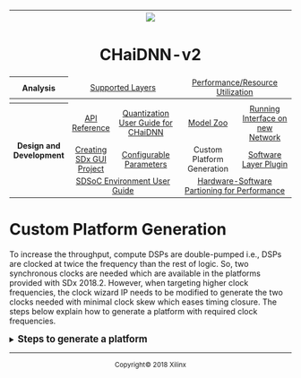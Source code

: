 <table style="width:100%">
<tr>
<th width="100%" colspan="6"><img src="https://www.xilinx.com/content/dam/xilinx/imgs/press/media-kits/corporate/xilinx-logo.png" width="30%"/><h1>CHaiDNN-v2</h2>
</th>
</tr>
  <tr>
    <th rowspan="2" width="17%">Analysis</th>
   </tr>
<tr>
	<td width="40%" align="center" colspan="2"><a href="../docs/SUPPORTED_LAYERS.md">Supported Layers</a></td>
	<td width="50%" align="center" colspan="2"><a href="../docs/PERFORMANCE_SNAPSHOT.md">Performance/Resource Utilization</a></td>

</tr>
<tr></tr>
    <tr></tr>
  <tr><th colspan="6"></th></tr>

  <tr></tr>
  <tr>
     <th rowspan="7" width="17%">Design and Development</th>
   </tr>

<tr>
	<td  align="center"><a href="../docs/API.md">API Reference</a></td>
	<td  align="center"><a href="../docs/QUANTIZATION.md">Quantization User Guide for CHaiDNN</a></td>
	<td  align="center"><a href="../docs/MODELZOO.md">Model Zoo</a></td>
	<td  align="center"><a href="../docs/RUN_NEW_NETWORK.md">Running Interface on new Network</a></td>
</tr>
  <tr></tr>
<tr>
	<td  align="center"><a href="../docs/BUILD_USING_SDX_GUI.md">Creating SDx GUI Project</a></td>
	<td  align="center"><a href="../docs/CONFIGURABLE_PARAMS.md">Configurable Parameters</a></td>
	<td  align="center">Custom Platform Generation</td>
	<td  align="center"><a href="../docs/SOFTWARE_LAYER_PLUGIN.md">Software Layer Plugin</a></td>
</tr>
  <tr></tr>
<tr>
	<td  align="center" colspan="2"><a href="https://www.xilinx.com/support/documentation/sw_manuals/xilinx2017_4/ug1027-sdsoc-user-guide.pdf">SDSoC Environment User Guide</a></td>
	<td  align="center" colspan="2"><a href="../docs/HW_SW_PARTITIONING.md">Hardware-Software Partioning for Performance</a></td>

</tr>  
</table>

# Custom Platform Generation

To increase the throughput, compute DSPs are double-pumped i.e., DSPs are clocked at twice the frequency than the rest of logic. So, two synchronous clocks are needed which are available in the platforms provided with SDx 2018.2. However, when targeting higher clock frequencies, the clock wizard IP needs to be modified to generate the two clocks needed with minimal clock skew which eases timing closure. The steps below explain how to generate a platform with required clock frequencies.

<details>
<summary><big><strong>Steps to generate a platform</strong></big></summary>

1. Launch Vivado and  run the below commands in TCL console. Modify the first 4 lines based on the part you are using. Below example is for zcu102.
    ```tcl
    ### Global variables (need to be set appropriately)
    set board_name "zcu102"
    set part_name "xczu9eg-ffvb1156-2-e"
    set board_part_name "xilinx.com:zcu102:part0:3.1"
    set proj_path "."

    ### Create project
    create_project $board_name $proj_path/$board_name -force -part $part_name
    set_property board_part $board_part_name [current_project]

    ### Create block design for the board
    create_bd_design $board_name

    ### Create wrapper files
    make_wrapper \
    -files [get_files $proj_path/$board_name/$board_name.srcs/sources_1/bd/$board_name/$board_name.bd] -top

    add_files -norecurse $proj_path/$board_name/$board_name.srcs/sources_1/bd/$board_name/hdl/${board_name}_wrapper.v

    ### Add board IP to block design [Embedded Processing -> Processor -> <select the board for custom design>]
    create_bd_cell -type ip -vlnv xilinx.com:ip:zynq_ultra_ps_e ps_e
    apply_bd_automation -rule xilinx.com:bd_rule:zynq_ultra_ps_e -config {apply_board_preset "1" }  [get_bd_cells ps_e]
    set_property -dict [list CONFIG.PSU__USE__M_AXI_GP0 {0} CONFIG.PSU__USE__M_AXI_GP1 {0} \
     CONFIG.PSU__USE__IRQ1 {1} CONFIG.PSU__HIGH_ADDRESS__ENABLE {1}] [get_bd_cells ps_e]

    ### Add Clock wizard IP to block design [FPGA Features and Design -> Clocking -> Clocking Wizard]
    create_bd_cell -type ip -vlnv xilinx.com:ip:clk_wiz clk_wiz_0
    set_property -dict [list CONFIG.PRIMITIVE {Auto} CONFIG.CLKOUT1_USED {true} \
    CONFIG.CLKOUT2_USED {true} CONFIG.USE_RESET {true} CONFIG.USE_LOCKED {true} \
     CONFIG.RESET_TYPE {ACTIVE_LOW} CONFIG.NUM_OUT_CLKS {2} CONFIG.RESET_PORT {resetn} \
     CONFIG.CLKOUT1_MATCHED_ROUTING {true} CONFIG.CLKOUT2_MATCHED_ROUTING {true}] \
     [get_bd_cells clk_wiz_0]
    ```
    This will create a project and generates a BD (Block Design)
    ![](./images/sc1.jpg)

3. Double click on the **clk_wiz** IP to customize the clock wizard IP.

4. Select the **Output Clocks** tab and enter the required clock frequencies in `clk_out 1` and `clk_out 2`.
5. Click **OK**.
   >**:pushpin: NOTE:** Ensure that the `clk_out1` is always the 2x clock.

   ![](./images/sc2.jpg)

6. Run the following commands in the TCL console to generate a `.dsa` file.
    ```tcl
    ### Add Reset IP to block design [Embedded Processing -> Clock & Reset-> Processor System Reset]
    create_bd_cell -type ip -vlnv xilinx.com:ip:proc_sys_reset proc_sys_reset_0
    create_bd_cell -type ip -vlnv xilinx.com:ip:proc_sys_reset proc_sys_reset_1

    ### Add Concat IP to block design [Basic Elements -> Concat]
    create_bd_cell -type ip -vlnv xilinx.com:ip:xlconcat xlconcat_0
    create_bd_cell -type ip -vlnv xilinx.com:ip:xlconcat xlconcat_1
    set_property -dict [list CONFIG.NUM_PORTS {1}] [get_bd_cells xlconcat_0]
    set_property -dict [list CONFIG.NUM_PORTS {1}] [get_bd_cells xlconcat_1]
    ### Connections
    connect_bd_net [get_bd_pins clk_wiz_0/resetn] [get_bd_pins proc_sys_reset_0/ext_reset_in]
    connect_bd_net [get_bd_pins clk_wiz_0/resetn] [get_bd_pins proc_sys_reset_1/ext_reset_in]


    connect_bd_net [get_bd_pins clk_wiz_0/locked] [get_bd_pins proc_sys_reset_0/dcm_locked]
    connect_bd_net [get_bd_pins clk_wiz_0/locked] [get_bd_pins proc_sys_reset_1/dcm_locked]


    connect_bd_net [get_bd_pins clk_wiz_0/clk_out1] [get_bd_pins proc_sys_reset_0/slowest_sync_clk]
    connect_bd_net [get_bd_pins clk_wiz_0/clk_out2] [get_bd_pins proc_sys_reset_1/slowest_sync_clk]

    connect_bd_net [get_bd_pins ps_e/pl_resetn0] [get_bd_pins clk_wiz_0/resetn]
    connect_bd_net [get_bd_pins ps_e/pl_clk0] [get_bd_pins clk_wiz_0/clk_in1]
    connect_bd_net [get_bd_pins xlconcat_0/dout] [get_bd_pins ps_e/pl_ps_irq0]
    connect_bd_net [get_bd_pins xlconcat_1/dout] [get_bd_pins ps_e/pl_ps_irq1]

    set_property SELECTED_SIM_MODEL tlm_dpi [get_bd_cells /ps_e]

    #create pfm
    set_property PFM_NAME "xilinx.com:$board_name:$board_name:1.0" \
     [get_files $proj_path/$board_name/$board_name.srcs/sources_1/bd/$board_name/$board_name.bd]
    set_property PFM.CLOCK { \
    	clk_out1 {id "0" is_default "false" proc_sys_reset "proc_sys_reset_0" } \
    	clk_out2 {id "1" is_default "true" proc_sys_reset "proc_sys_reset_1" } \
    	} [get_bd_cells /clk_wiz_0]
    set_property PFM.AXI_PORT { \
    	M_AXI_HPM0_FPD {memport "M_AXI_GP"} \
    	M_AXI_HPM1_FPD {memport "M_AXI_GP"} \
    	M_AXI_HPM0_LPD {memport "M_AXI_GP"} \
    	S_AXI_HPC0_FPD {memport "S_AXI_HPC" sptag "HPC0" memory "ps_e HPC0_DDR_LOW"} \
    	S_AXI_HPC1_FPD {memport "S_AXI_HPC" sptag "HPC1" memory "ps_e HPC1_DDR_LOW"} \
    	S_AXI_HP0_FPD {memport "S_AXI_HP" sptag "HP0" memory "ps_e HP0_DDR_LOW"} \
    	S_AXI_HP1_FPD {memport "S_AXI_HP" sptag "HP1" memory "ps_e HP1_DDR_LOW"} \
    	S_AXI_HP2_FPD {memport "S_AXI_HP" sptag "HP2" memory "ps_e HP2_DDR_LOW"} \
    	S_AXI_HP3_FPD {memport "S_AXI_HP" sptag "HP3" memory "ps_e HP3_DDR_LOW"} \
    	} [get_bd_cells /ps_e]
    set intVar []
    for {set i 0} {$i < 8} {incr i} {
    	lappend intVar In$i {}
    }
    set_property PFM.IRQ $intVar [get_bd_cells /xlconcat_0]
    set_property PFM.IRQ $intVar [get_bd_cells /xlconcat_1]

    ##spit out a DSA
    generate_target all [get_files $proj_path/$board_name/$board_name.srcs/sources_1/bd/$board_name/$board_name.bd]
    set_property dsa.vendor         "xilinx.com" [current_project]
    set_property dsa.board_id       $board_name [current_project]
    set_property dsa.name           $board_name [current_project]
    set_property dsa.version        "1.0" [current_project]
    set_property dsa.platform_state "pre_synth" [current_project]
    set_param dsa.writeHDFData 1
    write_dsa -force -unified ./$board_name.dsa
    ```
7. Copy `zcu102` folder from the `<INSTALLATION DIRECTORY>/Xilinx/SDx/2018.2/platforms` directory to some working folder. For example, `<custom_platform_path>`.

8. Replace the `.dsa` file present in the `<custom_platform_path>/zcu102/hw` folder with the generated `.dsa` file (with above flow).

9. To build the design with this custom platform, set platform variable to `<custom_platform_path>/zcu102` (this path needs to be an absolute path) and set `clk_id/dm_clk_id` variables to `1`.
</details>


<hr/>
<p align="center"><sup>Copyright&copy; 2018 Xilinx</sup></p>

